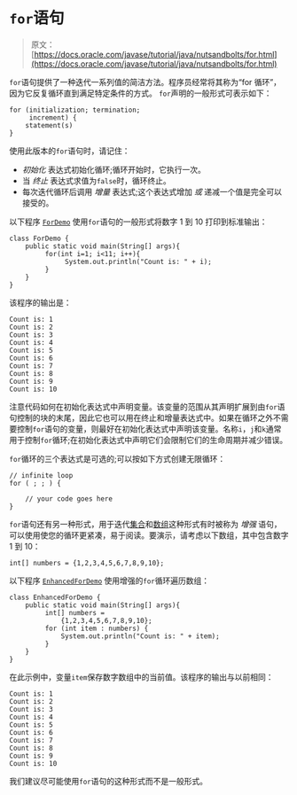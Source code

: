 # `for`语句

> 原文： [https://docs.oracle.com/javase/tutorial/java/nutsandbolts/for.html](https://docs.oracle.com/javase/tutorial/java/nutsandbolts/for.html)

`for`语句提供了一种迭代一系列值的简洁方法。程序员经常将其称为“for 循环”，因为它反复循环直到满足特定条件的方式。 `for`声明的一般形式可表示如下：

```
for (initialization; termination;
     increment) {
    statement(s)
}

```

使用此版本的`for`语句时，请记住：

*   _初始化_ 表达式初始化循环;循环开始时，它执行一次。
*   当 _终止_ 表达式求值为`false`时，循环终止。
*   每次迭代循环后调用 _增量_ 表达式;这个表达式增加 _或_ 递减一个值是完全可以接受的。

以下程序 [`ForDemo`](examples/ForDemo.java) 使用`for`语句的一般形式将数字 1 到 10 打印到标准输出：

```
class ForDemo {
    public static void main(String[] args){
         for(int i=1; i<11; i++){
              System.out.println("Count is: " + i);
         }
    }
}

```

该程序的输出是：

```
Count is: 1
Count is: 2
Count is: 3
Count is: 4
Count is: 5
Count is: 6
Count is: 7
Count is: 8
Count is: 9
Count is: 10

```

注意代码如何在初始化表达式中声明变量。该变量的范围从其声明扩展到由`for`语句控制的块的末尾，因此它也可以用在终止和增量表达式中。如果在循环之外不需要控制`for`语句的变量，则最好在初始化表达式中声明该变量。名称`i`，`j`和`k`通常用于控制`for`循环;在初始化表达式中声明它们会限制它们的生命周期并减少错误。

`for`循环的三个表达式是可选的;可以按如下方式创建无限循环：

```
// infinite loop
for ( ; ; ) {

    // your code goes here
}

```

`for`语句还有另一种形式，用于迭代[集合](../../collections/index.html)和[数组](arrays.html)这种形式有时被称为 _增强_ 语句，可以使用使您的循环更紧凑，易于阅读。要演示，请考虑以下数组，其中包含数字 1 到 10：

```
int[] numbers = {1,2,3,4,5,6,7,8,9,10};

```

以下程序 [`EnhancedForDemo`](examples/EnhancedForDemo.java) 使用增强的`for`循环遍历数组：

```
class EnhancedForDemo {
    public static void main(String[] args){
         int[] numbers = 
             {1,2,3,4,5,6,7,8,9,10};
         for (int item : numbers) {
             System.out.println("Count is: " + item);
         }
    }
}

```

在此示例中，变量`item`保存数字数组中的当前值。该程序的输出与以前相同：

```
Count is: 1
Count is: 2
Count is: 3
Count is: 4
Count is: 5
Count is: 6
Count is: 7
Count is: 8
Count is: 9
Count is: 10

```

我们建议尽可能使用`for`语句的这种形式而不是一般形式。